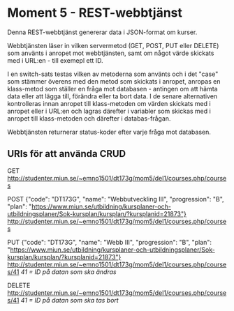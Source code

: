 # Moment 5 - REST-webbtjänst

Denna REST-webbtjänst genererar data i JSON-format om kurser.

Webbtjänsten läser in vilken servermetod (GET, POST, PUT eller DELETE) som använts i anropet mot webbtjänsten, samt om något värde skickats med i URL:en - till exemepl ett ID.

I en switch-sats testas vilken av metoderna som använts och i det "case" som stämmer överens med den metod som skickats i anropet, anropas en klass-metod som ställer en fråga mot databasen - antingen om att hämta data eller att lägga till, förändra eller ta bort data. I de senare alternativen kontrolleras innan anropet till klass-metoden om värden skickats med i anropet eller i URL:en och lagras därefter i variabler som skickas med i anropet till klass-metoden och därefter i databas-frågan.

Webbtjänsten returnerar status-koder efter varje fråga mot databasen.

## URIs för att använda CRUD

GET     http://studenter.miun.se/~emno1501/dt173g/mom5/del1/courses.php/courses

POST    {"code": "DT173G", "name": "Webbutveckling III", "progression": "B", "plan": "https://www.miun.se/utbildning/kursplaner-och-utbildningsplaner/Sok-kursplan/kursplan/?kursplanid=21873"} http://studenter.miun.se/~emno1501/dt173g/mom5/del1/courses.php/courses

PUT    {"code": "DT173G", "name": "Webb III", "progression": "B", "plan": "https://www.miun.se/utbildning/kursplaner-och-utbildningsplaner/Sok-kursplan/kursplan/?kursplanid=21873"} http://studenter.miun.se/~emno1501/dt173g/mom5/del1/courses.php/courses/41 *41 = ID på datan som ska ändras*

DELETE  http://studenter.miun.se/~emno1501/dt173g/mom5/del1/courses.php/courses/41 *41 = ID på datan som ska tas bort*
